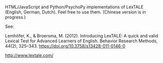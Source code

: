 HTML/JavaScript and Python/PsychoPy implementations of LexTALE (English, German, Dutch). Feel free to use them. (Chinese version is in progress.)

See:

Lemhöfer, K., & Broersma, M. (2012). Introducing LexTALE: A quick and valid Lexical Test for Advanced Learners of English. Behavior Research Methods, 44(2), 325–343. https://doi.org/10.3758/s13428-011-0146-0

http://www.lextale.com/
